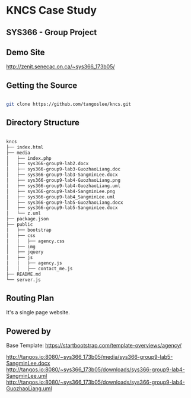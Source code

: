 # KNCS Case Study
## SYS366 - Group Project 

## Demo Site

http://zenit.senecac.on.ca/~sys366_173b05/

## Getting the Source

```bash

git clone https://github.com/tangoslee/kncs.git

```

## Directory Structure

```bash

kncs
├── index.html
├── media
│   ├── index.php
│   ├── sys366-group9-lab2.docx
│   ├── sys366-group9-lab3-GuozhaoLiang.doc
│   ├── sys366-group9-lab3-SangminLee.docx
│   ├── sys366-group9-lab4-GuozhaoLiang.png
│   ├── sys366-group9-lab4-GuozhaoLiang.uml
│   ├── sys366-group9-lab4-SangminLee.png
│   ├── sys366-group9-lab4_SangminLee.uml
│   ├── sys366-group9-lab5-GuozhaoLiang.docx
│   ├── sys366-group9-lab5-SangminLee.docx
│   └── z.uml
├── package.json
├── public
│   ├── bootstrap
│   ├── css 
│   │   ├── agency.css
│   ├── img 
│   ├── jquery
│   ├── js
│   │   ├── agency.js
│   │   ├── contact_me.js
├── README.md
└── server.js

```

## Routing Plan

It's a single page website.

## Powered by 

Base Template: https://startbootstrap.com/template-overviews/agency/


http://tangos.io:8080/~sys366_173b05/media/sys366-group9-lab5-SangminLee.docx
http://tangos.io:8080/~sys366_173b05/downloads/sys366-group9-lab4-SangminLee.uml
http://tangos.io:8080/~sys366_173b05/downloads/sys366-group9-lab4-GuozhaoLiang.uml
